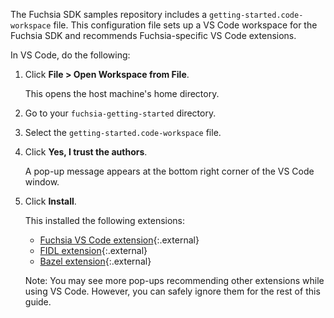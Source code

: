The Fuchsia SDK samples repository includes a `getting-started.code-workspace`
file. This configuration file sets up a VS Code workspace for the Fuchsia SDK
and recommends Fuchsia-specific VS Code extensions.

In VS Code, do the following:

1. Click **File > Open Workspace from File**.

   This opens the host machine's home directory.

1. Go to your `fuchsia-getting-started` directory.
1. Select the `getting-started.code-workspace` file.
1. Click **Yes, I trust the authors**.

   A pop-up message appears at the bottom right corner of the VS Code window.

1. Click **Install**.

   This installed the following extensions:

   *  [Fuchsia VS Code extension][fuchsia-vscode-ext]{:.external}
   *  [FIDL extension][fidl-vscode-ext]{:.external}
   *  [Bazel extension][bazel-vscode-ext]{:.external}

   Note: You may see more pop-ups recommending other extensions while using
   VS Code. However, you can safely ignore them for the rest of this guide.

<!-- Reference links -->

[bazel-vscode-ext]: https://marketplace.visualstudio.com/items?itemName=BazelBuild.vscode-bazel
[fidl-vscode-ext]: https://marketplace.visualstudio.com/items?itemName=fuchsia-authors.language-fidl
[fuchsia-vscode-ext]: https://marketplace.visualstudio.com/items?itemName=fuchsia-authors.vscode-fuchsia

